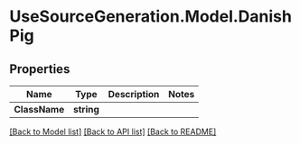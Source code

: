 # UseSourceGeneration.Model.DanishPig

## Properties

Name | Type | Description | Notes
------------ | ------------- | ------------- | -------------
**ClassName** | **string** |  | 

[[Back to Model list]](../../README.md#documentation-for-models) [[Back to API list]](../../README.md#documentation-for-api-endpoints) [[Back to README]](../../README.md)

